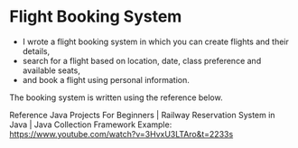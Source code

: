 # Flight Booking System
* I wrote a flight booking system in which you can create flights and their details,
* search for a flight based on location, date, class preference and available seats,
* and book a flight using personal information.

The booking system is written using the reference below.

Reference
Java Projects For Beginners | Railway Reservation System in Java | Java Collection Framework Example:
https://www.youtube.com/watch?v=3HvxU3LTAro&t=2233s
